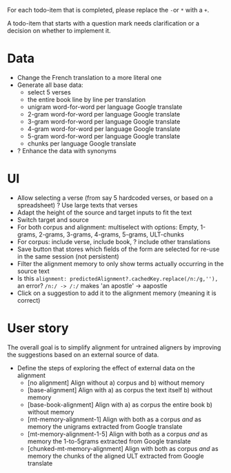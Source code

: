 For each todo-item that is completed, please replace the `-`or `*` with a `+`.

A todo-item that starts with a question mark needs clarification or a decision on whether to implement it.


# Data
- Change the French translation to a more literal one
- Generate all base data:
    * select 5 verses
    * the entire book line by line per translation
    * unigram word-for-word per language Google translate
    * 2-gram word-for-word per language Google translate
    * 3-gram word-for-word per language Google translate
    * 4-gram word-for-word per language Google translate
    * 5-gram word-for-word per language Google translate
    * chunks per language Google translate 
- ? Enhance the data with synonyms


# UI
- Allow selecting a verse (from say 5 hardcoded verses, or based on a spreadsheet)
? Use large texts that verses
- Adapt the height of the source and target inputs to fit the text
- Switch target and source
- For both corpus and alignment: multiselect with options: Empty, 1-grams, 2-grams, 3-grams, 4-grams, 5-grams, ULT-chunks
- For corpus: include verse, include book, ? include other translations
- Save button that stores which fields of the form are selected for re-use in the same session (not persistent)
- Filter the alignment memory to only show terms actually occurring in the source text
- Is this `alignment: predictedAlignment?.cachedKey.replace(/n:/g,''),` an error? `/n:/ -> /:/` makes 'an apostle' -> aapostle
- Click on a suggestion to add it to the alignment memory (meaning it is correct)


# User story
The overall goal is to simplify alignment for untrained aligners by improving 
the suggestions based on an external source of data.

- Define the steps of exploring the effect of external data on the alignment
    * [no alignment] Align without a) corpus and b) without memory 
    * [base-alignment] Align with a) as corpus the text itself b) without memory
    * [base-book-alignment] Align with a) as corpus the entire book b) without memory
    * [mt-memory-alignment-1] Align with both as a corpus *and* as memory the unigrams extracted from Google translate
    * [mt-memory-alignment-1-5] Align with both as a corpus *and* as memory the 1-to-5grams extracted from Google translate
    * [chunked-mt-memory-alignment] Align with both as corpus *and* as memory the chunks of the aligned ULT extracted from Google translate


